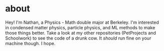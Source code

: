 # about
Hey! I'm Nathan, a Physics - Math double major at Berkeley. I'm interested in condensed matter physics, particle physics, and ML methods to make those things better. Take a look at my other repositories (PetProjects and Schoolwork) to see the code of a drunk cow. It *should* run fine on your machine though. I hope. 
